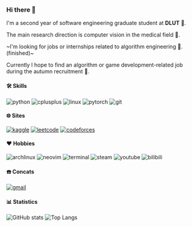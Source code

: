 ### Hi there 👋

I'm a second year of software engineering graduate student at **DLUT** :school:.

The main research direction is computer vision in the medical field :pill:.

~I'm looking for jobs or internships related to algorithm engineering :briefcase:.(finished)~

Currently I hope to find an algorithm or game development-related job during the autumn recruitment :briefcase:.

#### :hammer_and_wrench: **Skills**
![python](https://img.shields.io/badge/-python-black?style=flat-square&logo=python)
![cplusplus](https://img.shields.io/badge/-cpp-black?style=flat-square&logo=cplusplus)
![linux](https://img.shields.io/badge/-linux-black?style=flat-square&logo=linux)
![pytorch](https://img.shields.io/badge/-pytorch-black?style=flat-square&logo=pytorch)
![git](https://img.shields.io/badge/-git-black?style=flat-square&logo=git)


#### :globe_with_meridians: **Sites**
[![kaggle](https://img.shields.io/badge/-kaggle-black?style=flat-square&logo=kaggle)](https://www.kaggle.com/m1dsolo)
[![leetcode](https://img.shields.io/badge/-leetcode-black?style=flat-square&logo=leetcode)](https://leetcode.cn/u/m1dsolo)
[![codeforces](https://img.shields.io/badge/-codeforces-black?style=flat-square&logo=codeforces)](https://codeforces.com/profile/m1dsolo)


#### :heart: **Hobbies**
![archlinux](https://img.shields.io/badge/-archlinux-black?style=flat-square&logo=archlinux)
![neovim](https://img.shields.io/badge/-neovim-black?style=flat-square&logo=neovim)
![terminal](https://img.shields.io/badge/-terminal-black?style=flat-square&logo=gnometerminal)
![steam](https://img.shields.io/badge/-steam-black?style=flat-square&logo=steam)
![youtube](https://img.shields.io/badge/-youtube-black?style=flat-square&logo=youtube)
![bilibili](https://img.shields.io/badge/-bilibili-black?style=flat-square&logo=bilibili)


#### :phone: **Concats**
[![gmail](https://img.shields.io/badge/yx1053532442@gmail.com-gmail-black?style=flat-square&logo=gmail)](gmail.com)


#### :bar_chart: **Statistics**

![GitHub stats](https://github-readme-stats.vercel.app/api?username=m1dsolo&theme=panda&show_icons=true&include_all_commits=true&custom_title=m1dsolo's%20GitHub%20Stats)
![Top Langs](https://github-readme-stats.vercel.app/api/top-langs/?username=m1dsolo&layout=compact)

